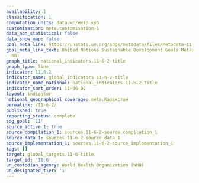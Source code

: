 ```yaml
---
availability: 1
classification: 1
computation_units: data.мг/метр куб
customisation: meta.customisation-1
data_non_statistical: false
data_show_map: false
goal_meta_link: https://unstats.un.org/sdgs/metadata/files/Metadata-11-06-02.pdf
goal_meta_link_text: United Nations Sustainable Development Goals Metadata (PDF 211
  KB)
graph_title: national_indicators.11-6-2-title
graph_type: line
indicator: 11.6.2
indicator_name: global_indicators.11-6-2-title
indicator_name_national: national_indicators.11.6.2-title
indicator_sort_order: 11-06-02
layout: indicator
national_geographical_coverage: meta.Казахстан
permalink: /11-6-2/
published: true
reporting_status: complete
sdg_goal: '11'
source_active_1: true
source_compilation_1: sources.11-6-2-source_compilation_1
source_data_1: sources.11-6-2-source_data_1
source_implementation_1: sources.11-6-2-source_implementation_1
tags: []
target: global_targets.11-6-title
target_id: '11.6'
un_custodian_agency: World Health Organization (WHO)
un_designated_tier: '1'
---
```

